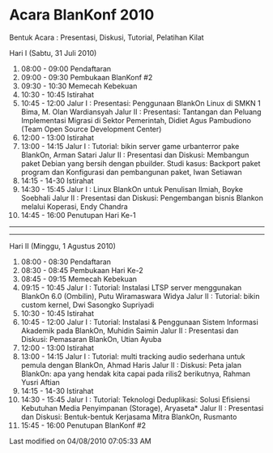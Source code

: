 # Acara BlanKonf 2010
Bentuk Acara : Presentasi, Diskusi, Tutorial, Pelatihan Kilat

Hari I (Sabtu, 31 Juli 2010)

1. 08:00 - 09:00 Pendaftaran
2. 09:00 - 09:30 Pembukaan BlanKonf #2
3. 09:30 - 10:30 Memecah Kebekuan
4. 10:30 - 10:45 Istirahat
5. 10:45 - 12:00
   Jalur I : Presentasi: Penggunaan BlankOn Linux di SMKN 1 Bima, M. Olan
Wardiansyah
   Jalur II : Presentasi: Tantangan dan Peluang Implementasi Migrasi di Sektor
Pemerintah, Didiet Agus Pambudiono (Team Open Source Development Center)
6. 12:00 - 13:00 Istirahat
7. 13:00 - 14:15
   Jalur I : Tutorial: bikin server game urbanterror pake BlankOn, Arman Satari
   Jalur II : Presentasi dan Diskusi: Membangun paket Debian yang bersih dengan
pbuilder. Studi kasus: Backport paket program dan Konfigurasi dan pembangunan
paket, Iwan Setiawan
8. 14:15 - 14-30 Istirahat
9. 14:30 - 15:45
   Jalur I : Linux BlankOn untuk Penulisan Ilmiah, Boyke Soebhali
   Jalur II : Presentasi dan Diskusi: Pengembangan bisnis Blankon melalui
Koperasi, Endy Chandra
10. 14:45 - 16:00 Penutupan Hari Ke-1

-------------------------------------------------------------------------------
-------------------------------------------

Hari II (Minggu, 1 Agustus 2010)

1. 08:00 - 08:30 Pendaftaran
2. 08:30 - 08:45 Pembukaan Hari Ke-2
3. 08:45 - 09:15 Memecah Kebekuan
4. 09:15 - 10:45
   Jalur I : Tutorial: Instalasi LTSP server menggunakan BlankOn 6.0 (Ombilin),
Putu Wiramaswara Widya
   Jalur II : Tutorial: bikin custom kernel, Dwi Sasongko Supriyadi
5. 10:30 - 10:45 Istirahat
6. 10:45 - 12:00
   Jalur I : Tutorial: Instalasi & Penggunaan Sistem Informasi Akademik pada
BlankOn, Muhidin Saimin
   Jalur II : Presentasi dan Diskusi: Pemasaran BlankOn, Utian Ayuba
7. 12:00 - 13:00 Istirahat
8. 13:00 - 14:15
   Jalur I : Tutorial: multi tracking audio sederhana untuk pemula dengan
BlankOn, Ahmad Haris
   Jalur II :  Diskusi: Peta jalan BlankOn: apa yang hendak kita capai pada
rilis2 berikutnya, Rahman Yusri Aftian
9. 14:15 - 14-30 Istirahat
10. 14:30 - 15:45
    Jalur I : Tutorial: Teknologi Deduplikasi: Solusi Efisiensi Kebutuhan Media
Penyimpanan (Storage), Aryaseta*
    Jalur II : Presentasi dan Diskusi: Bentuk-bentuk Kerjasama Mitra BlankOn,
Rusmanto
11. 15:45 - 16:00 Penutupan BlanKonf #2

Last modified on 04/08/2010 07:05:33 AM
#### 
    





